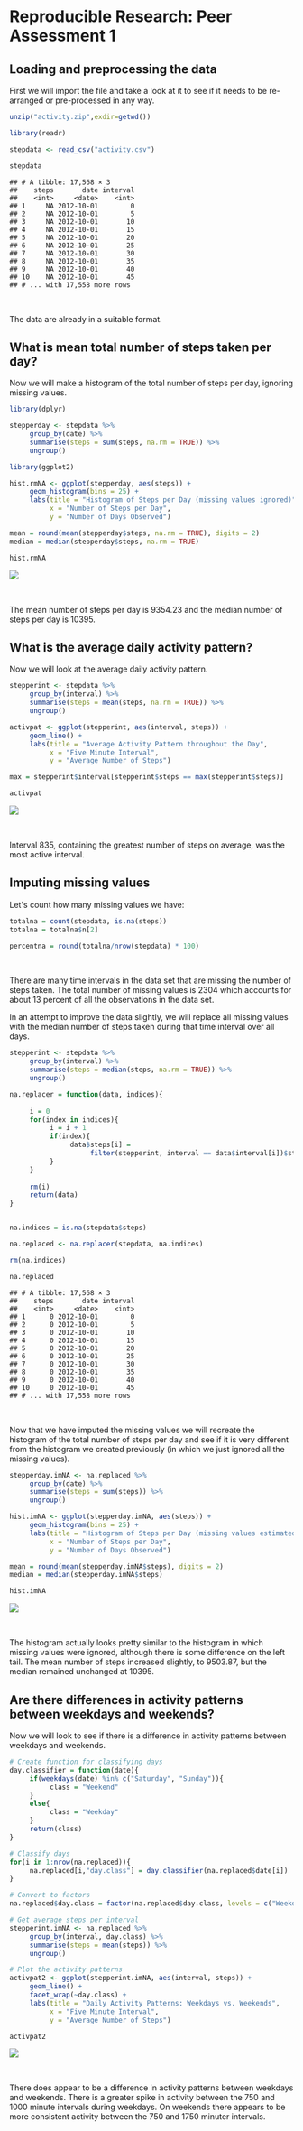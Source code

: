 # Reproducible Research: Peer Assessment 1




## Loading and preprocessing the data

 First we will import the file and take a look at it to see if it needs to be re-arranged or pre-processed in any way.

```r
unzip("activity.zip",exdir=getwd())

library(readr)

stepdata <- read_csv("activity.csv")

stepdata
```

```
## # A tibble: 17,568 × 3
##    steps       date interval
##    <int>     <date>    <int>
## 1     NA 2012-10-01        0
## 2     NA 2012-10-01        5
## 3     NA 2012-10-01       10
## 4     NA 2012-10-01       15
## 5     NA 2012-10-01       20
## 6     NA 2012-10-01       25
## 7     NA 2012-10-01       30
## 8     NA 2012-10-01       35
## 9     NA 2012-10-01       40
## 10    NA 2012-10-01       45
## # ... with 17,558 more rows
```

<br>

 The data are already in a suitable format.


## What is mean total number of steps taken per day?

Now we will make a histogram of the total number of steps per day, ignoring missing values.

```r
library(dplyr)

stepperday <- stepdata %>%
     group_by(date) %>%
     summarise(steps = sum(steps, na.rm = TRUE)) %>%
     ungroup()

library(ggplot2)

hist.rmNA <- ggplot(stepperday, aes(steps)) + 
     geom_histogram(bins = 25) +
     labs(title = "Histogram of Steps per Day (missing values ignored)",
          x = "Number of Steps per Day",
          y = "Number of Days Observed")

mean = round(mean(stepperday$steps, na.rm = TRUE), digits = 2)
median = median(stepperday$steps, na.rm = TRUE)

hist.rmNA
```

![](PA1_templatettt_files/figure-html/stepsperday-1.png)<!-- -->

<br>

 The mean number of steps per day is 9354.23 and the median number of steps per day is 10395.

## What is the average daily activity pattern?

Now we will look at the average daily activity pattern.

```r
stepperint <- stepdata %>%
     group_by(interval) %>%
     summarise(steps = mean(steps, na.rm = TRUE)) %>%
     ungroup()

activpat <- ggplot(stepperint, aes(interval, steps)) +
     geom_line() +
     labs(title = "Average Activity Pattern throughout the Day",
          x = "Five Minute Interval",
          y = "Average Number of Steps")

max = stepperint$interval[stepperint$steps == max(stepperint$steps)]

activpat
```

![](PA1_templatettt_files/figure-html/unnamed-chunk-1-1.png)<!-- -->

<br>

 Interval 835, containing the greatest number of steps on average, was the most active interval.


## Imputing missing values

 Let's count how many missing values we have:

```r
totalna = count(stepdata, is.na(steps))
totalna = totalna$n[2]

percentna = round(totalna/nrow(stepdata) * 100)
```

<br>

 There are many time intervals in the data set that are missing the number of steps taken. The total number of missing values is 2304 which accounts for about 13 percent of all the observations in the data set.
 
 In an attempt to improve the data slightly, we will replace all missing values with the median number of steps taken during that time interval over all days.


```r
stepperint <- stepdata %>%
     group_by(interval) %>%
     summarise(steps = median(steps, na.rm = TRUE)) %>%
     ungroup()

na.replacer = function(data, indices){
     
     i = 0
     for(index in indices){
          i = i + 1
          if(index){
               data$steps[i] = 
                    filter(stepperint, interval == data$interval[i])$steps
          }
     }
     
     rm(i)
     return(data)
}


na.indices = is.na(stepdata$steps)

na.replaced <- na.replacer(stepdata, na.indices)

rm(na.indices)

na.replaced
```

```
## # A tibble: 17,568 × 3
##    steps       date interval
##    <int>     <date>    <int>
## 1      0 2012-10-01        0
## 2      0 2012-10-01        5
## 3      0 2012-10-01       10
## 4      0 2012-10-01       15
## 5      0 2012-10-01       20
## 6      0 2012-10-01       25
## 7      0 2012-10-01       30
## 8      0 2012-10-01       35
## 9      0 2012-10-01       40
## 10     0 2012-10-01       45
## # ... with 17,558 more rows
```

<br>

 Now that we have imputed the missing values we will recreate the histogram of the total number of steps per day and see if it is very different from the histogram we created previously (in which we just ignored all the missing values).


```r
stepperday.imNA <- na.replaced %>%
     group_by(date) %>%
     summarise(steps = sum(steps)) %>%
     ungroup()

hist.imNA <- ggplot(stepperday.imNA, aes(steps)) + 
     geom_histogram(bins = 25) +
     labs(title = "Histogram of Steps per Day (missing values estimated)",
          x = "Number of Steps per Day",
          y = "Number of Days Observed")

mean = round(mean(stepperday.imNA$steps), digits = 2)
median = median(stepperday.imNA$steps)

hist.imNA
```

![](PA1_templatettt_files/figure-html/newhist-1.png)<!-- -->

<br>

 The histogram actually looks pretty similar to the histogram in which missing values were ignored, although there is some difference on the left tail. The mean number of steps increased slightly, to 9503.87, but the median remained unchanged at 10395.
 

## Are there differences in activity patterns between weekdays and weekends?

Now we will look to see if there is a difference in activity patterns between weekdays and weekends.
 

```r
# Create function for classifying days
day.classifier = function(date){
     if(weekdays(date) %in% c("Saturday", "Sunday")){
          class = "Weekend"
     }
     else{
          class = "Weekday"
     }
     return(class)
}

# Classify days
for(i in 1:nrow(na.replaced)){
     na.replaced[i,"day.class"] = day.classifier(na.replaced$date[i])
}

# Convert to factors
na.replaced$day.class = factor(na.replaced$day.class, levels = c("Weekday", "Weekend"))

# Get average steps per interval
stepperint.imNA <- na.replaced %>%
     group_by(interval, day.class) %>%
     summarise(steps = mean(steps)) %>%
     ungroup()

# Plot the activity patterns
activpat2 <- ggplot(stepperint.imNA, aes(interval, steps)) +
     geom_line() +
     facet_wrap(~day.class) +
     labs(title = "Daily Activity Patterns: Weekdays vs. Weekends",
          x = "Five Minute Interval",
          y = "Average Number of Steps")

activpat2
```

![](PA1_templatettt_files/figure-html/weekdaysVSweekends-1.png)<!-- -->

<br>

 There does appear to be a difference in activity patterns between weekdays and weekends. There is a greater spike in activity between the 750 and 1000 minute intervals during weekdays. On weekends there appears to be more consistent activity between the 750 and 1750 minuter intervals.
 
